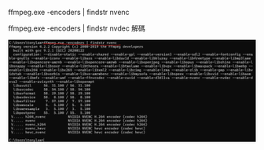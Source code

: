 ffmpeg.exe -encoders | findstr nvenc

ffmpeg.exe -encoders | findstr nvdec 解碼

![image-20241219190842599](README_IMGs/查看系統是否支持CUDA/image-20241219190842599.png)